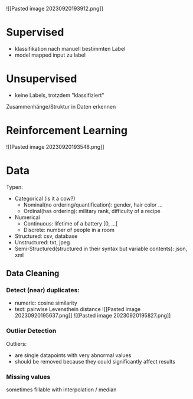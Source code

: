 
![[Pasted image 20230920193912.png]]

# Supervised
- klassifikation nach manuell bestimmten Label
- model mapped input zu label

# Unsupervised 
- keine Labels, trotzdem "klassifiziert"

Zusammenhänge/Struktur in Daten erkennen


# Reinforcement Learning

![[Pasted image 20230920193548.png]]



# Data

Typen:
- Categorical (is it a cow?)
	- Nominal(no ordering/quantification): gender, hair color ...
	- Ordinal(has ordering): military rank, difficulty of a recipe 
- Numerical
	- Continuous: lifetime of a battery \[0, ...\[
	- Discrete: number of people in a room
- Structured: csv, database
- Unstructured: txt, jpeg
- Semi-Structured(structured in their syntax but variable contents): json, xml


## Data Cleaning

### Detect (near) duplicates:
- numeric: cosine similarity
- text: pairwise Levensthein distance
![[Pasted image 20230920195637.png]]
![[Pasted image 20230920195827.png]]

### Outlier Detection

Outliers:
- are single datapoints with very abnormal values
- should be removed because they could significantly affect results


### Missing values

sometimes fillable with interpolation / median